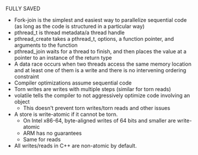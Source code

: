 FULLY SAVED
* Fork-join is the simplest and easiest way to parallelize sequential code (as long as the code is structured in a particular way)
* pthread_t is thread metadata/a thread handle
* pthread_create takes a pthread_t, options, a function pointer, and arguments to the function
* pthread_join waits for a thread to finish, and then places the value at a pointer to an instance of the return type
* A data race occurs when two threads access the same memory location and at least one of them is a write and there is no intervening ordering constraint
* Compiler optimizations assume sequential code
* Torn writes are writes with multiple steps (similar for torn reads)
* volatile tells the compiler to not aggressively optimize code involving an object
	* This doesn't prevent torn writes/torn reads and other issues
* A store is write-atomic if it cannot be torn.
	* On Intel x86-64, byte-aligned writes of 64 bits and smaller are write-atomic
	* ARM has no guarantees
	* Same for reads
* All writes/reads in C++ are non-atomic by default.